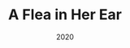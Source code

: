 ---
published: false
cancelled: COVID-19
layout: productions
title: A Flea in Her Ear
date: 2020
Genres: 
- Play
Theatre: Limelight Theatre
show_details:
- Writer: Georges Feydeau - wiki
Website: https://web.archive.org/web/20200928192759/https://limelight-theatre.org/shows/
showtimes:
- 2020-03-19 19:30:00
- 2020-03-20 19:30:00
- 2020-03-21 19:30:00
- 2020-03-22 14:00:00
- 2020-03-24 19:30:00
- 2020-03-26 19:30:00
- 2020-03-27 19:30:00
- 2020-03-28 19:30:00
- 2020-03-29 14:00:00
- 2020-04-02 19:30:00
- 2020-04-03 19:30:00
- 2020-04-04 19:30:00
- 2020-04-05 14:00:00
- 2020-04-09 19:30:00
- 2020-04-10 19:30:00
- 2020-04-11 19:30:00
cast:
crew:
- Director: Jason Collins
--- 